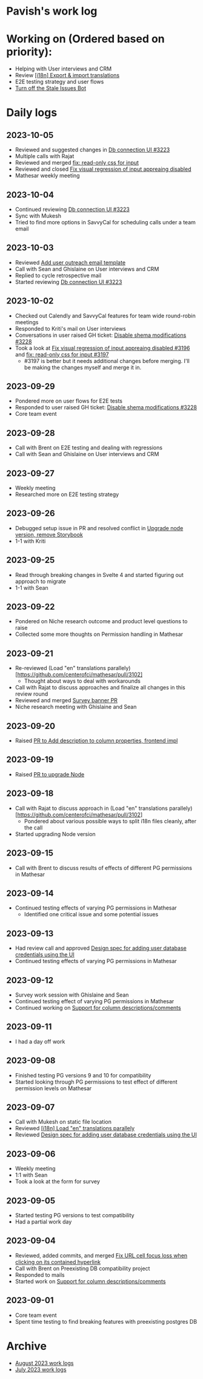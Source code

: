 # Pavish's work log

# Working on (Ordered based on priority):
* Helping with User interviews and CRM
* Review [[i18n] Export & import translations](https://github.com/centerofci/mathesar/pull/3123)
* E2E testing strategy and user flows
* [Turn off the Stale Issues Bot](https://github.com/centerofci/mathesar/issues/3142)

# Daily logs
## 2023-10-05
* Reviewed and suggested changes in [Db connection UI #3223](https://github.com/centerofci/mathesar/pull/3223)
* Multiple calls with Rajat
* Reviewed and merged [fix: read-only css for input](https://github.com/centerofci/mathesar/pull/3197)
* Reviewed and closed [Fix visual regression of input appreaing disabled](https://github.com/centerofci/mathesar/pull/3196)
* Mathesar weekly meeting

## 2023-10-04
* Continued reviewing [Db connection UI #3223](https://github.com/centerofci/mathesar/pull/3223)
* Sync with Mukesh
* Tried to find more options in SavvyCal for scheduling calls under a team email

## 2023-10-03
* Reviewed [Add user outreach email template](https://github.com/centerofci/mathesar_internal_crm/pull/1)
* Call with Sean and Ghislaine on User interviews and CRM
* Replied to cycle retrospective mail
* Started reviewing [Db connection UI #3223](https://github.com/centerofci/mathesar/pull/3223)

## 2023-10-02
* Checked out Calendly and SavvyCal features for team wide round-robin meetings
* Responded to Kriti's mail on User interviews
* Conversations in user raised GH ticket: [Disable shema modifications #3228](https://github.com/centerofci/mathesar/issues/3228)
* Took a look at [Fix visual regression of input appreaing disabled #3196](https://github.com/centerofci/mathesar/pull/3196) and [fix: read-only css for input #3197](https://github.com/centerofci/mathesar/pull/3197)
  - #3197 is better but it needs additional changes before merging. I'll be making the changes myself and merge it in.

## 2023-09-29
* Pondered more on user flows for E2E tests
* Responded to user raised GH ticket: [Disable shema modifications #3228](https://github.com/centerofci/mathesar/issues/3228)
* Core team event

## 2023-09-28
* Call with Brent on E2E testing and dealing with regressions
* Call with Sean and Ghislaine on User interviews and CRM

## 2023-09-27
* Weekly meeting
* Researched more on E2E testing strategy

## 2023-09-26
* Debugged setup issue in PR and resolved conflict in [Upgrade node version, remove Storybook](https://github.com/centerofci/mathesar/pull/3214)
* 1-1 with Kriti

## 2023-09-25
* Read through breaking changes in Svelte 4 and started figuring out approach to migrate
* 1-1 with Sean

## 2023-09-22
* Pondered on Niche research outcome and product level questions to raise
* Collected some more thoughts on Permission handling in Mathesar

## 2023-09-21
* Re-reviewed (Load "en" translations parallely)[https://github.com/centerofci/mathesar/pull/3102]
  - Thought about ways to deal with workarounds
* Call with Rajat to discuss approaches and finalize all changes in this review round
* Reviewed and merged [Survey banner PR](https://github.com/centerofci/mathesar-website/pull/93)
* Niche research meeting with Ghislaine and Sean

## 2023-09-20
* Raised [PR to Add description to column properties, frontend impl](https://github.com/centerofci/mathesar/pull/3219)

## 2023-09-19
* Raised [PR to upgrade Node](https://github.com/centerofci/mathesar/pull/3214)

## 2023-09-18
* Call with Rajat to discuss approach in (Load "en" translations parallely)[https://github.com/centerofci/mathesar/pull/3102]
  - Pondered about various possible ways to split i18n files cleanly, after the call
* Started upgrading Node version

## 2023-09-15
* Call with Brent to discuss results of effects of different PG permissions in Mathesar

## 2023-09-14
* Continued testing effects of varying PG permissions in Mathesar
  - Identified one critical issue and some potential issues

## 2023-09-13
* Had review call and approved [Design spec for adding user database credentials using the UI](https://github.com/centerofci/mathesar/issues/3159)
* Continued testing effects of varying PG permissions in Mathesar

## 2023-09-12
* Survey work session with Ghislaine and Sean
* Continued testing effect of varying PG permissions in Mathesar
* Continued working on [Support for column descriptions/comments](https://github.com/centerofci/mathesar/issues/3069)

## 2023-09-11
* I had a day off work

## 2023-09-08
* Finished testing PG versions 9 and 10 for compatibility
* Started looking through PG permissions to test effect of different permission levels on Mathesar

## 2023-09-07
* Call with Mukesh on static file location
* Reviewed [[i18n] Load "en" translations parallely](https://github.com/centerofci/mathesar/pull/3102)
* Reviewed [Design spec for adding user database credentials using the UI](https://github.com/centerofci/mathesar/issues/3159)

## 2023-09-06
* Weekly meeting
* 1:1 with Sean
* Took a look at the form for survey

## 2023-09-05
* Started testing PG versions to test compatibility
* Had a partial work day

## 2023-09-04
* Reviewed, added commits, and merged [Fix URL cell focus loss when clicking on its contained hyperlink](https://github.com/centerofci/mathesar/pull/3012)
* Call with Brent on Preexisting DB compatibility project
* Responded to mails
* Started work on [Support for column descriptions/comments](https://github.com/centerofci/mathesar/issues/3069)

## 2023-09-01
* Core team event
* Spent time testing to find breaking features with preexisting postgres DB

# Archive
 - [August 2023 work logs](/team/worklogs/archive/2023-08/pavish.md)
 - [July 2023 work logs](/team/worklogs/archive/2023-07/pavish.md)
